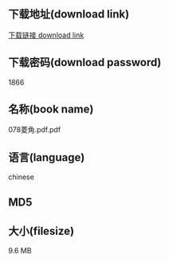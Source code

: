 ## 下载地址(download link)
[下载链接 download link](https://tutu365.netlify.app/?s=078%E8%8F%B1%E8%A7%92.pdf)

## 下载密码(download password)
1866

## 名称(book name)
078菱角.pdf.pdf

## 语言(language)
chinese

## MD5


## 大小(filesize)
9.6 MB
